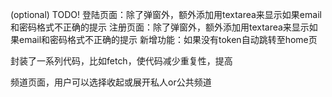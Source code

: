 (optional) TODO!
登陆页面：除了弹窗外，额外添加用textarea来显示如果email和密码格式不正确的提示
注册页面：除了弹窗外，额外添加用textarea来显示如果email和密码格式不正确的提示
新增功能：如果没有token自动跳转至home页

封装了一系列代码，比如fetch，使代码减少重复性，提高


频道页面，用户可以选择收起或展开私人or公共频道